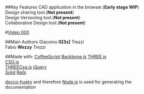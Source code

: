##Key Features
CAD application in the browser.(**Early stage WIP**)  
Design sharing tool.(**Not present**)  
Design Versioning tool.(**Not present**)  
Collaborative Design tool.(**Not present**)  

#[Video 000](http://www.youtube.com/watch?v=1vnIxy5GMro)

##Main Authors
Giacomo **G[3z]** Trezzi  
Fabio **Wezzy** Trezzi

##Made with:
[CoffeeScript](http://jashkenas.github.com/coffee-script/)
[Backbone.js](http://documentcloud.github.com/backbone/)
[THREE.js](https://github.com/mrdoob/three.js/)  
[CSG.js](https://github.com/evanw/csg.js)  
[THREECsg.js](http://chandler.prallfamily.com/2011/12/constructive-solid-geometry-with-three-js/)
[jQuery](http://www.jquery.com)  
[Solid](https://github.com/wezzy/solid)
[Rails](http://rubyonrails.org/ )  

[docco-husky](https://github.com/mbrevoort/docco-husky) and therefore [Node.js](http://nodejs.org/) is used for generating the documentation